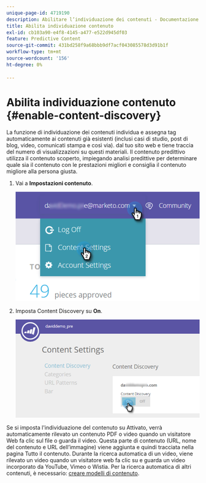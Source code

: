 ```yaml
---
unique-page-id: 4719190
description: Abilitare l’individuazione dei contenuti - Documentazione di Marketo - Documentazione del prodotto
title: Abilita individuazione contenuto
exl-id: cb103a90-e4f8-4145-a477-e522d945df03
feature: Predictive Content
source-git-commit: 431bd258f9a68bbb9df7acf043085578d3d91b1f
workflow-type: tm+mt
source-wordcount: '156'
ht-degree: 0%

---
```


# Abilita individuazione contenuto {#enable-content-discovery}

La funzione di individuazione dei contenuti individua e assegna tag automaticamente ai contenuti già esistenti (inclusi casi di studio, post di blog, video, comunicati stampa e così via). dal tuo sito web e tiene traccia del numero di visualizzazioni su questi materiali.  Il contenuto predittivo utilizza il contenuto scoperto, impiegando analisi predittive per determinare quale sia il contenuto con le prestazioni migliori e consiglia il contenuto migliore alla persona giusta.

1. Vai a **Impostazioni contenuto**.

   ![](assets/settings-dropdown-hand.png)

1. Imposta Content Discovery su **On**.

   ![](assets/content-discovery-on-hand.png)

Se si imposta l&#39;individuazione del contenuto su Attivato, verrà automaticamente rilevato un contenuto PDF o video quando un visitatore Web fa clic sul file o guarda il video. Questa parte di contenuto (URL, nome del contenuto e URL dell’immagine) viene aggiunta e quindi tracciata nella pagina Tutto il contenuto. Durante la ricerca automatica di un video, viene rilevato un video quando un visitatore web fa clic su e guarda un video incorporato da YouTube, Vimeo o Wistia. Per la ricerca automatica di altri contenuti, è necessario: [creare modelli di contenuto](/help/marketo/product-docs/predictive-content/getting-started/create-content-patterns.md).
